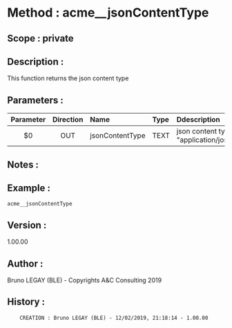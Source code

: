 ﻿# **Method :** acme__jsonContentType## **Scope :** private## **Description :** This function returns the json content type## **Parameters :** | Parameter | Direction | Name | Type | Ddescription | |:----:|:----:|:----|:----|:----| | $0 | OUT | jsonContentType | TEXT | json content type : "application/jose+json" | ## **Notes :** ## **Example :** ```acme__jsonContentType```## **Version :** 1.00.00## **Author :** Bruno LEGAY (BLE) - Copyrights A&C Consulting 2019## **History :**          CREATION : Bruno LEGAY (BLE) - 12/02/2019, 21:18:14 - 1.00.00